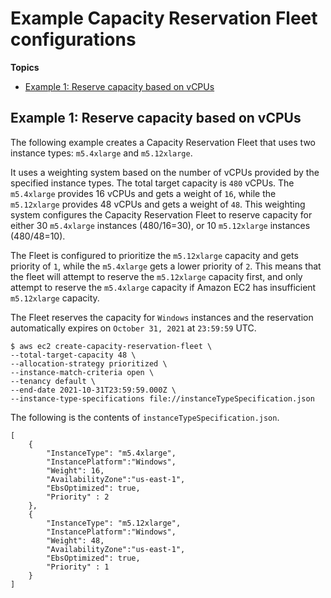 # Example Capacity Reservation Fleet configurations<a name="example-configs"></a>

**Topics**
+ [Example 1: Reserve capacity based on vCPUs](#example1)

## Example 1: Reserve capacity based on vCPUs<a name="example1"></a>

The following example creates a Capacity Reservation Fleet that uses two instance types: `m5.4xlarge` and `m5.12xlarge`\.

It uses a weighting system based on the number of vCPUs provided by the specified instance types\. The total target capacity is `480` vCPUs\. The `m5.4xlarge` provides 16 vCPUs and gets a weight of `16`, while the `m5.12xlarge` provides 48 vCPUs and gets a weight of `48`\. This weighting system configures the Capacity Reservation Fleet to reserve capacity for either 30 `m5.4xlarge` instances \(480/16=30\), or 10 `m5.12xlarge` instances \(480/48=10\)\.

The Fleet is configured to prioritize the `m5.12xlarge` capacity and gets priority of `1`, while the `m5.4xlarge` gets a lower priority of `2`\. This means that the fleet will attempt to reserve the `m5.12xlarge` capacity first, and only attempt to reserve the `m5.4xlarge` capacity if Amazon EC2 has insufficient `m5.12xlarge` capacity\.

The Fleet reserves the capacity for `Windows` instances and the reservation automatically expires on `October 31, 2021` at `23:59:59` UTC\.

```
$ aws ec2 create-capacity-reservation-fleet \
--total-target-capacity 48 \
--allocation-strategy prioritized \
--instance-match-criteria open \
--tenancy default \
--end-date 2021-10-31T23:59:59.000Z \
--instance-type-specifications file://instanceTypeSpecification.json
```

The following is the contents of `instanceTypeSpecification.json`\.

```
[
    {             
        "InstanceType": "m5.4xlarge",                        
        "InstancePlatform":"Windows",            
        "Weight": 16,
        "AvailabilityZone":"us-east-1",        
        "EbsOptimized": true,            
        "Priority" : 2
	},
	{             
        "InstanceType": "m5.12xlarge",                        
        "InstancePlatform":"Windows",            
        "Weight": 48,
        "AvailabilityZone":"us-east-1",        
        "EbsOptimized": true,            
        "Priority" : 1
	}
]
```